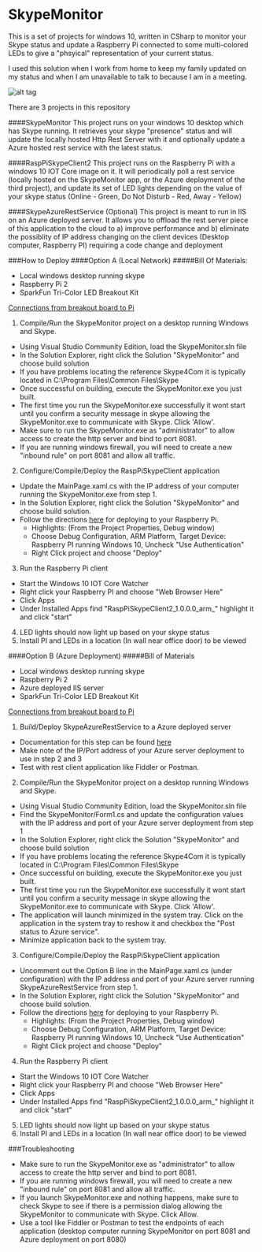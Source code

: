 # SkypeMonitor

This is a set of projects for windows 10, written in CSharp to monitor your Skype status and update a Raspberry Pi connected to 
some multi-colored LEDs to give a "phsyical" representation of your current status.   

I used this solution when I work from home to keep my family updated on my status and when I am unavailable to talk to because I am
in a meeting.


![alt tag](https://raw.github.com/corky/SkypeMonitorSolution/master/HowItWorks.png)

There are 3 projects in this repository

####SkypeMonitor 
This project runs on your windows 10 desktop which has Skype running.  It retrieves your skype "presence" status and will update the locally hosted Http Rest Server with it and optionally update a Azure hosted rest service with the latest status.

####RaspPiSkypeClient2 
This project runs on the Raspberry Pi with a windows 10 IOT Core image on it.   It will periodically poll a rest service (locally hosted on the SkypeMonitor app, or the Azure deployment of the third project), and update its set of LED lights depending on the value of your skype status (Online - Green, Do Not Disturb - Red, Away - Yellow)

####SkypeAzureRestService
(Optional) This project is meant to run in IIS on an Azure deployed server.   It allows you to offload the rest server piece of this application to the cloud to a) improve performance and b) eliminate the possiblity of IP address changing on the client devices (Desktop computer, Raspberry PI) requiring a code change and deployment

###How to Deploy
####Option A (Local Network)
#####Bill Of Materials: 
* Local windows desktop running skype
* Raspberry Pi 2
* SparkFun Tri-Color LED Breakout Kit

[Connections from breakout board to Pi](https://raw.github.com/corky/SkypeMonitorSolution/master/PiWithLEDs.png)

1. Compile/Run the SkypeMonitor project on a desktop running Windows and Skype.
  * Using Visual Studio Community Edition, load the SkypeMonitor.sln file
  * In the Solution Explorer, right click the Solution "SkypeMonitor" and choose build solution
  * If you have problems locating the reference Skype4Com it is typically located in C:\Program Files\Common Files\Skype
  * Once successful on building, execute the SkypeMonitor.exe you just built.
  * The first time you run the SkypeMonitor.exe successfully it wont start until you confirm a security message in skype allowing the SkypeMonitor.exe to communicate with Skype.  Click 'Allow'.
  * Make sure to run the SkypeMonitor.exe as "administrator" to allow access to create the http server and bind to port 8081.
  * If you are running windows firewall, you will need to create a new "inbound rule" on port 8081 and allow all traffic.
2. Configure/Compile/Deploy the RaspPiSkypeClient application 
  * Update the MainPage.xaml.cs with the IP address of your computer running the SkypeMonitor.exe from step 1.
  * In the Solution Explorer, right click the Solution "SkypeMonitor" and choose build solution.
  * Follow the directions [here](http://ms-iot.github.io/content/en-US/GetStarted.htm) for deploying to your Raspberry Pi.
     * Highlights:  (From the Project Properties, Debug window)
     * Choose Debug Configuration, ARM Platform, Target Device: Raspberry PI running Windows 10, Uncheck "Use Authentication"
     * Right Click project and choose "Deploy"
3. Run the Raspberry Pi client
  * Start the Windows 10 IOT Core Watcher
  * Right click your Raspberry PI and choose "Web Browser Here"
  * Click Apps
  * Under Installed Apps find "RaspPiSkypeClient2_1.0.0.0_arm_<blah>" highlight it and click "start"
4) LED lights should now light up based on your skype status
5) Install PI and LEDs in a location (In wall near office door) to be viewed

####Option B (Azure Deployment)
#####Bill of Materials
* Local windows desktop running skype
* Raspberry Pi 2
* Azure deployed IIS server
* SparkFun Tri-Color LED Breakout Kit

[Connections from breakout board to Pi](https://raw.github.com/corky/SkypeMonitorSolution/master/PiWithLEDs.png)

1. Build/Deploy SkypeAzureRestService to a Azure deployed server
  * Documentation for this step can be found [here](https://azure.microsoft.com/en-us/documentation/articles/web-sites-deploy/)
  * Make note of the IP/Port address of your Azure server deployment to use in step 2 and 3
  * Test with rest client application like Fiddler or Postman.
2. Compile/Run the SkypeMonitor project on a desktop running Windows and Skype.
  * Using Visual Studio Community Edition, load the SkypeMonitor.sln file
  * Find the SkypeMonitor/Form1.cs and update the configuration values with the IP address and port of your Azure server deployment from step 1
  * In the Solution Explorer, right click the Solution "SkypeMonitor" and choose build solution
  * If you have problems locating the reference Skype4Com it is typically located in C:\Program Files\Common Files\Skype
  * Once successful on building, execute the SkypeMonitor.exe you just built.
  * The first time you run the SkypeMonitor.exe successfully it wont start until you confirm a security message in skype allowing the SkypeMonitor.exe to communicate with Skype.  Click 'Allow'.
  * The application will launch minimized in the system tray.   Click on the application in the system tray to reshow it and checkbox the "Post status to Azure service".
  * Minimize application back to the system tray.
3. Configure/Compile/Deploy the RaspPiSkypeClient application 
  * Uncomment out the Option B line in the MainPage.xaml.cs (under configuration) with the IP address and port of your Azure server running SkypeAzureRestService from step 1.
  * In the Solution Explorer, right click the Solution "SkypeMonitor" and choose build solution.
  * Follow the directions [here](http://ms-iot.github.io/content/en-US/GetStarted.htm) for deploying to your Raspberry Pi.
     * Highlights:  (From the Project Properties, Debug window)
     * Choose Debug Configuration, ARM Platform, Target Device: Raspberry PI running Windows 10, Uncheck "Use Authentication"
     * Right Click project and choose "Deploy"
4. Run the Raspberry Pi client
  * Start the Windows 10 IOT Core Watcher
  * Right click your Raspberry PI and choose "Web Browser Here"
  * Click Apps
  * Under Installed Apps find "RaspPiSkypeClient2_1.0.0.0_arm_<blah>" highlight it and click "start"
5) LED lights should now light up based on your skype status
6) Install PI and LEDs in a location (In wall near office door) to be viewed

###Troubleshooting
* Make sure to run the SkypeMonitor.exe as "administrator" to allow access to create the http server and bind to port 8081.
* If you are running windows firewall, you will need to create a new "inbound rule" on port 8081 and allow all traffic.
* If you launch SkypeMonitor.exe and nothing happens, make sure to check Skype to see if there is a permission dialog allowing the SkypeMonitor to communicate with Skype.  Click Allow.
* Use a tool like Fiddler or Postman to test the endpoints of each application (desktop computer running SkypeMonitor on port 8081 and Azure deployment on port 8080)


